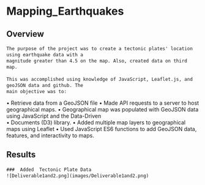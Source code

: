 # Mapping_Earthquakes

## Overview

    The purpose of the project was to create a tectonic plates' location using earthquake data with a 
    magnitude greater than 4.5 on the map. Also, created data on third map.

    This was accomplished using knowledge of JavaScript, Leaflet.js, and geoJSON data and github. The 
    main objective was to:
      
•	Retrieve data from a GeoJSON file
•	Made API requests to a server to host geographical maps.
•	Geographical map was populated  with GeoJSON data using JavaScript and the Data-Driven       
•	Documents (D3) library.
•	Added multiple map layers to geographical maps using Leaflet
•	Used JavaScript ES6 functions to add GeoJSON data, features, and interactivity to maps.

   ## Results
    
    ###  Added  Tectonic Plate Data
    ![Deliverable1and2.png](images/Deliverable1and2.png)
    
